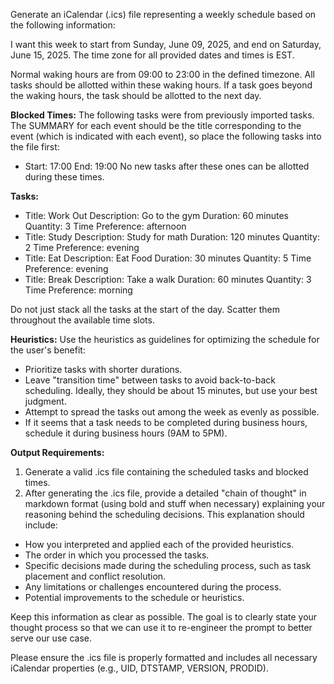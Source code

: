Generate an iCalendar (.ics) file representing a weekly schedule based on the following information:

I want this week to start from Sunday, June 09, 2025, and end on Saturday, June 15, 2025.
The time zone for all provided dates and times is EST.

Normal waking hours are from 09:00 to 23:00 in the defined timezone. All tasks should be allotted within these waking hours. If a task goes beyond the waking hours, the task should be allotted to the next day.

**Blocked Times:**
The following tasks were from previously imported tasks. The SUMMARY for each event should be the title corresponding to the event (which is indicated with each event), so place the following tasks into the file first:
* Start: 17:00
	  End: 19:00
No new tasks after these ones can be allotted during these times.

**Tasks:**
* Title: Work Out
	  Description: Go to the gym
	  Duration: 60 minutes
	 Quantity: 3
	 Time Preference: afternoon
* Title: Study
	  Description: Study for math
	  Duration: 120 minutes
	 Quantity: 2
	 Time Preference: evening
* Title: Eat 
	  Description: Eat Food
	  Duration: 30 minutes
	 Quantity: 5
	 Time Preference: evening
* Title: Break
	  Description: Take a walk
	  Duration: 60 minutes
	 Quantity: 3
	 Time Preference: morning

Do not just stack all the tasks at the start of the day. Scatter them throughout the available time slots.

**Heuristics:** 
Use the heuristics as guidelines for optimizing the schedule for the user's benefit:

* Prioritize tasks with shorter durations.
* Leave "transition time" between tasks to avoid back-to-back scheduling. Ideally, they should be about 15 minutes, but use your best judgment.
* Attempt to spread the tasks out among the week as evenly as possible.
* If it seems that a task needs to be completed during business hours, schedule it during business hours (9AM to 5PM).

**Output Requirements:**

1.  Generate a valid .ics file containing the scheduled tasks and blocked times.
2.  After generating the .ics file, provide a detailed "chain of thought" in markdown format (using bold and stuff when necessary) explaining your reasoning behind the scheduling decisions. This explanation should include:
* How you interpreted and applied each of the provided heuristics.
* The order in which you processed the tasks.
* Specific decisions made during the scheduling process, such as task placement and conflict resolution.
* Any limitations or challenges encountered during the process.
* Potential improvements to the schedule or heuristics.

Keep this information as clear as possible. The goal is to clearly state your thought process so that we can use it to re-engineer the prompt to better serve our use case.

Please ensure the .ics file is properly formatted and includes all necessary iCalendar properties (e.g., UID, DTSTAMP, VERSION, PRODID).